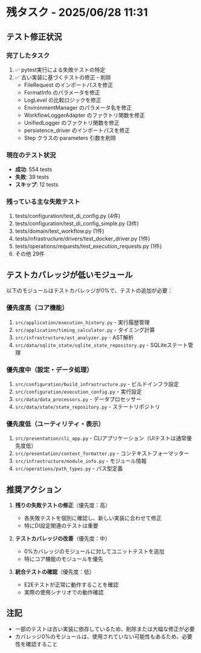 # 残タスク - 2025/06/28 11:31

## テスト修正状況

### 完了したタスク
1. ✅ pytest実行による失敗テストの特定
2. ✅ 古い実装に基づくテストの修正・削除
   - FileRequest のインポートパスを修正
   - FormatInfo のパラメータを修正
   - LogLevel の比較ロジックを修正
   - EnvironmentManager のパラメータ名を修正
   - WorkflowLoggerAdapter のファクトリ関数を修正
   - UnifiedLogger のファクトリ関数を修正
   - persistence_driver のインポートパスを修正
   - Step クラスの parameters 引数を削除

### 現在のテスト状況
- **成功**: 554 tests
- **失敗**: 39 tests
- **スキップ**: 12 tests

### 残っている主な失敗テスト
1. tests/configuration/test_di_config.py (4件)
2. tests/configuration/test_di_config_simple.py (3件)
3. tests/domain/test_workflow.py (1件)
4. tests/infrastructure/drivers/test_docker_driver.py (1件)
5. tests/operations/requests/test_execution_requests.py (1件)
6. その他 29件

## テストカバレッジが低いモジュール

以下のモジュールはテストカバレッジが0%で、テストの追加が必要：

### 優先度高（コア機能）
1. `src/application/execution_history.py` - 実行履歴管理
2. `src/application/timing_calculator.py` - タイミング計算
3. `src/infrastructure/ast_analyzer.py` - AST解析
4. `src/data/sqlite_state/sqlite_state_repository.py` - SQLiteステート管理

### 優先度中（設定・データ処理）
1. `src/configuration/build_infrastructure.py` - ビルドインフラ設定
2. `src/configuration/execution_config.py` - 実行設定
3. `src/data/data_processors.py` - データプロセッサー
4. `src/data/state/state_repository.py` - ステートリポジトリ

### 優先度低（ユーティリティ・表示）
1. `src/presentation/cli_app.py` - CLIアプリケーション（UIテストは通常優先度低）
2. `src/presentation/context_formatter.py` - コンテキストフォーマッター
3. `src/infrastructure/module_info.py` - モジュール情報
4. `src/operations/path_types.py` - パス型定義

## 推奨アクション

1. **残りの失敗テストの修正**（優先度：高）
   - 各失敗テストを個別に確認し、新しい実装に合わせて修正
   - 特にDI設定関連のテストは重要

2. **テストカバレッジの改善**（優先度：中）
   - 0%カバレッジのモジュールに対してユニットテストを追加
   - 特にコア機能のモジュールを優先

3. **統合テストの確認**（優先度：低）
   - E2Eテストが正常に動作することを確認
   - 実際の使用シナリオでの動作確認

## 注記
- 一部のテストは古い実装に依存しているため、削除または大幅な修正が必要
- カバレッジ0%のモジュールは、使用されていない可能性もあるため、必要性を確認すること